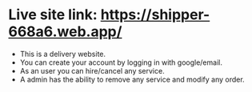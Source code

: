 # Live site link: https://shipper-668a6.web.app/
* This is a delivery website.
* You can create your account by logging in with google/email.
* As an user you can hire/cancel any service.
* A admin has the ability to remove any service and modify any order.
